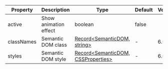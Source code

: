 <Antd component="Alert" title="The following APIs are shared by Skeleton, Avatar, Button, Input, Image, Node." type="info" banner="true"></Antd>

| Property | Description | Type | Default | Version |
| --- | --- | --- | --- | --- |
| active | Show animation effect | boolean | false |
| classNames | Semantic DOM class | [Record<SemanticDOM, string>](#semantic-dom) | - | 6.0.0 |
| styles | Semantic DOM style | [Record<SemanticDOM, CSSProperties>](#semantic-dom) | - | 6.0.0 |
